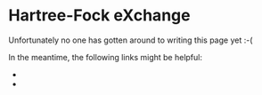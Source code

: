 # Hartree-Fock eXchange

Unfortunately no one has gotten around to writing this page yet :-(

In the meantime, the following links might be helpful:

- [](#Guidon2009)
- [](#Guidon2010)
